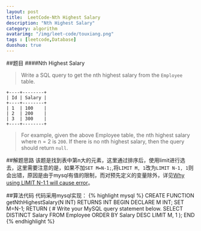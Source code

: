 ```yaml
---
layout: post
title:  LeetCode-Nth Highest Salary
description: "Nth Highest Salary"
category: algorithm
avatarimg: "/img/leet-code/touxiang.png"
tags : [leetcode,Database]
duoshuo: true
---
```

##题目
####Nth Highest Salary
>Write a SQL query to get the nth highest salary from the `Employee` table.
>
	+----+--------+
	| Id | Salary |
	+----+--------+
	| 1  | 100    |
	| 2  | 200    |
	| 3  | 300    |
	+----+--------+

>For example, given the above Employee table, the nth highest salary where n = 2 is `200`. If there is no nth highest salary, then the query should return `null`.

<!-- more -->
	
##解题思路
该题是找到表中第n大的元素，这里通过排序后，使用limit进行选去，这里需要注意的是，如果不加`SET M=N-1;`,将`LIMIT M, 1`改为`LIMIT N-1, 1`则会出错，原因是由于mysql有值的限制，而对预先定义的变量除外，详见[Why using LIMIT N-1,1 will cause error][1]。

##算法代码
代码采用mysql实现：
{% highlight mysql %}
CREATE FUNCTION getNthHighestSalary(N INT) RETURNS INT
BEGIN
DECLARE M INT;
SET M=N-1;
  RETURN (
      # Write your MySQL query statement below.
      SELECT DISTINCT Salary FROM Employee ORDER BY Salary DESC LIMIT M, 1
  );
END
{% endhighlight %}

[1]:https://oj.leetcode.com/discuss/21320/why-using-limit-n-1-1-will-cause-error

